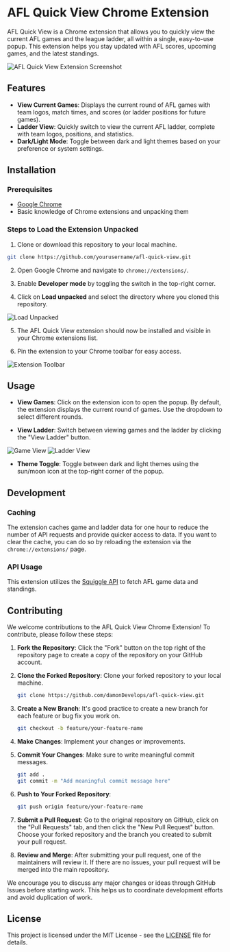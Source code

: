 
# AFL Quick View Chrome Extension

AFL Quick View is a Chrome extension that allows you to quickly view the current AFL games and the league ladder, all within a single, easy-to-use popup. This extension helps you stay updated with AFL scores, upcoming games, and the latest standings.

![AFL Quick View Extension Screenshot](images/readme/extension_screenshot.png)

## Features

- **View Current Games**: Displays the current round of AFL games with team logos, match times, and scores (or ladder positions for future games).
- **Ladder View**: Quickly switch to view the current AFL ladder, complete with team logos, positions, and statistics.
- **Dark/Light Mode**: Toggle between dark and light themes based on your preference or system settings.


## Installation

### Prerequisites

- [Google Chrome](https://www.google.com/chrome/)
- Basic knowledge of Chrome extensions and unpacking them

### Steps to Load the Extension Unpacked

1. Clone or download this repository to your local machine.

```bash
git clone https://github.com/yourusername/afl-quick-view.git
```

2. Open Google Chrome and navigate to `chrome://extensions/`.

3. Enable **Developer mode** by toggling the switch in the top-right corner.

4. Click on **Load unpacked** and select the directory where you cloned this repository.

![Load Unpacked](images/readme/load_unpacked.png)

5. The AFL Quick View extension should now be installed and visible in your Chrome extensions list.

6. Pin the extension to your Chrome toolbar for easy access.

![Extension Toolbar](images/readme/toolbar.png)

## Usage

- **View Games**: Click on the extension icon to open the popup. By default, the extension displays the current round of games. Use the dropdown to select different rounds.
  
- **View Ladder**: Switch between viewing games and the ladder by clicking the "View Ladder" button.

![Game View](images/readme/game_view.png)
![Ladder View](images/readme/ladder_view.png)

- **Theme Toggle**: Toggle between dark and light themes using the sun/moon icon at the top-right corner of the popup.

## Development

### Caching

The extension caches game and ladder data for one hour to reduce the number of API requests and provide quicker access to data. If you want to clear the cache, you can do so by reloading the extension via the `chrome://extensions/` page.

### API Usage

This extension utilizes the [Squiggle API](https://api.squiggle.com.au/) to fetch AFL game data and standings.


## Contributing

We welcome contributions to the AFL Quick View Chrome Extension! To contribute, please follow these steps:

1. **Fork the Repository**: Click the "Fork" button on the top right of the repository page to create a copy of the repository on your GitHub account.

2. **Clone the Forked Repository**: Clone your forked repository to your local machine.

   ```bash
   git clone https://github.com/damonDevelops/afl-quick-view.git
   ```

3. **Create a New Branch**: It's good practice to create a new branch for each feature or bug fix you work on.

   ```bash
   git checkout -b feature/your-feature-name
   ```

4. **Make Changes**: Implement your changes or improvements.

5. **Commit Your Changes**: Make sure to write meaningful commit messages.

   ```bash
   git add .
   git commit -m "Add meaningful commit message here"
   ```

6. **Push to Your Forked Repository**:

   ```bash
   git push origin feature/your-feature-name
   ```

7. **Submit a Pull Request**: Go to the original repository on GitHub, click on the "Pull Requests" tab, and then click the "New Pull Request" button. Choose your forked repository and the branch you created to submit your pull request.

8. **Review and Merge**: After submitting your pull request, one of the maintainers will review it. If there are no issues, your pull request will be merged into the main repository.

We encourage you to discuss any major changes or ideas through GitHub Issues before starting work. This helps us to coordinate development efforts and avoid duplication of work.


## License

This project is licensed under the MIT License - see the [LICENSE](LICENSE) file for details.
